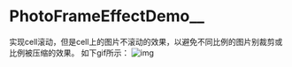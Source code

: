 # PhotoFrameEffectDemo__
实现cell滚动，但是cell上的图片不滚动的效果，以避免不同比例的图片别裁剪或比例被压缩的效果。
如下gif所示：
![img](https://github.com/cglwxn/PhotoFrameEffectDemo__/blob/master/PhotoFrameEffectDemo__/PhotoFrameEffectDemo__/imageFrameEffect.gif)
